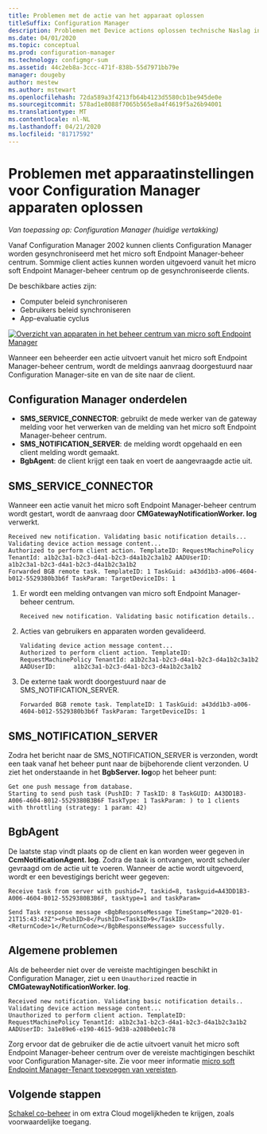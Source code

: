```yaml
---
title: Problemen met de actie van het apparaat oplossen
titleSuffix: Configuration Manager
description: Problemen met Device actions oplossen technische Naslag informatie voor Configuration Manager
ms.date: 04/01/2020
ms.topic: conceptual
ms.prod: configuration-manager
ms.technology: configmgr-sum
ms.assetid: 44c2eb8a-3ccc-471f-838b-55d7971bb79e
manager: dougeby
author: mestew
ms.author: mstewart
ms.openlocfilehash: 72da589a3f4213fb64b4123d5580cb1be945de0e
ms.sourcegitcommit: 578ad1e8088f7065b565e8a4f4619f5a26b94001
ms.translationtype: MT
ms.contentlocale: nl-NL
ms.lasthandoff: 04/21/2020
ms.locfileid: "81717592"
---
```

# <a name="troubleshooting-device-actions-for-configuration-manager-devices"></a>Problemen met apparaatinstellingen voor Configuration Manager apparaten oplossen

*Van toepassing op: Configuration Manager (huidige vertakking)*

Vanaf Configuration Manager 2002 kunnen clients Configuration Manager worden gesynchroniseerd met het micro soft Endpoint Manager-beheer centrum. Sommige client acties kunnen worden uitgevoerd vanuit het micro soft Endpoint Manager-beheer centrum op de gesynchroniseerde clients.

De beschikbare acties zijn:
- Computer beleid synchroniseren
- Gebruikers beleid synchroniseren
- App-evaluatie cyclus


[![Overzicht van apparaten in het beheer centrum van micro soft Endpoint Manager](./media/3555758-device-overview-actions.png)](./media/3555758-device-overview-actions.png#lightbox)
  
Wanneer een beheerder een actie uitvoert vanuit het micro soft Endpoint Manager-beheer centrum, wordt de meldings aanvraag doorgestuurd naar Configuration Manager-site en van de site naar de client.

## <a name="configuration-manager-components"></a>Configuration Manager onderdelen

- **SMS_SERVICE_CONNECTOR**: gebruikt de mede werker van de gateway melding voor het verwerken van de melding van het micro soft Endpoint Manager-beheer centrum.
- **SMS_NOTIFICATION_SERVER**: de melding wordt opgehaald en een client melding wordt gemaakt.
- **BgbAgent**: de client krijgt een taak en voert de aangevraagde actie uit.

## <a name="sms_service_connector"></a>SMS_SERVICE_CONNECTOR

Wanneer een actie vanuit het micro soft Endpoint Manager-beheer centrum wordt gestart, wordt de aanvraag door **CMGatewayNotificationWorker. log** verwerkt.  

```text
Received new notification. Validating basic notification details...
Validating device action message content...
Authorized to perform client action. TemplateID: RequestMachinePolicy TenantId: a1b2c3a1-b2c3-d4a1-b2c3-d4a1b2c3a1b2 AADUserID:     a1b2c3a1-b2c3-d4a1-b2c3-d4a1b2c3a1b2
Forwarded BGB remote task. TemplateID: 1 TaskGuid: a43dd1b3-a006-4604-b012-5529380b3b6f TaskParam: TargetDeviceIDs: 1  
```
 
1. Er wordt een melding ontvangen van micro soft Endpoint Manager-beheer centrum.

   ```text
   Received new notification. Validating basic notification details..
   ```

1. Acties van gebruikers en apparaten worden gevalideerd.

   ```text
   Validating device action message content... 
   Authorized to perform client action. TemplateID: RequestMachinePolicy TenantId: a1b2c3a1-b2c3-d4a1-b2c3-d4a1b2c3a1b2 AADUserID:     a1b2c3a1-b2c3-d4a1-b2c3-d4a1b2c3a1b2
   ```

1. De externe taak wordt doorgestuurd naar de SMS_NOTIFICATION_SERVER.

    ```text
   Forwarded BGB remote task. TemplateID: 1 TaskGuid: a43dd1b3-a006-4604-b012-5529380b3b6f TaskParam: TargetDeviceIDs: 1  
    ```


## <a name="sms_notification_server"></a>SMS_NOTIFICATION_SERVER

Zodra het bericht naar de SMS_NOTIFICATION_SERVER is verzonden, wordt een taak vanaf het beheer punt naar de bijbehorende client verzonden. U ziet het onderstaande in het **BgbServer. log**op het beheer punt:

```text
Get one push message from database.
Starting to send push task (PushID: 7 TaskID: 8 TaskGUID: A43DD1B3-A006-4604-B012-5529380B3B6F TaskType: 1 TaskParam: ) to 1 clients  with throttling (strategy: 1 param: 42)
```

## <a name="bgbagent"></a>BgbAgent

De laatste stap vindt plaats op de client en kan worden weer gegeven in **CcmNotificationAgent. log**. Zodra de taak is ontvangen, wordt scheduler gevraagd om de actie uit te voeren. Wanneer de actie wordt uitgevoerd, wordt er een bevestigings bericht weer gegeven:

```text
Receive task from server with pushid=7, taskid=8, taskguid=A43DD1B3-A006-4604-B012-5529380B3B6F, tasktype=1 and taskParam=

Send Task response message <BgbResponseMessage TimeStamp="2020-01-21T15:43:43Z"><PushID>8</PushID><TaskID>9</TaskID><ReturnCode>1</ReturnCode></BgbResponseMessage> successfully.
```

## <a name="common-issues"></a>Algemene problemen

Als de beheerder niet over de vereiste machtigingen beschikt in Configuration Manager, ziet u een `Unauthorized` reactie in **CMGatewayNotificationWorker. log**.

```text
Received new notification. Validating basic notification details..
Validating device action message content...
Unauthorized to perform client action. TemplateID: RequestMachinePolicy TenantId: a1b2c3a1-b2c3-d4a1-b2c3-d4a1b2c3a1b2 AADUserID: 3a1e89e6-e190-4615-9d38-a208b0eb1c78
```  

Zorg ervoor dat de gebruiker die de actie uitvoert vanuit het micro soft Endpoint Manager-beheer centrum over de vereiste machtigingen beschikt voor Configuration Manager-site. Zie voor meer informatie [micro soft Endpoint Manager-Tenant toevoegen van vereisten](device-sync-actions.md#prerequisites).

## <a name="next-steps"></a>Volgende stappen

[Schakel co-beheer](../comanage/overview.md) in om extra Cloud mogelijkheden te krijgen, zoals voorwaardelijke toegang.
